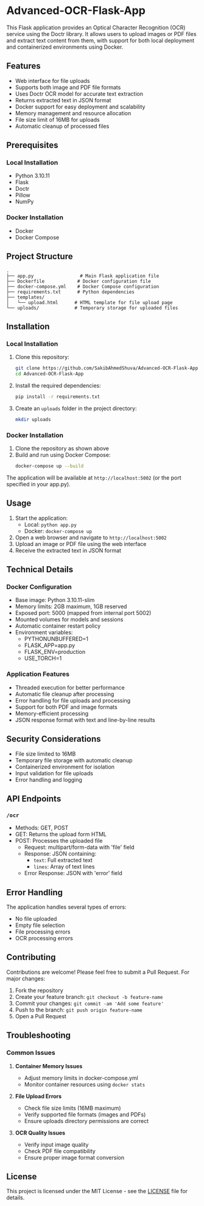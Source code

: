 # Advanced-OCR-Flask-App
This Flask application provides an Optical Character Recognition (OCR) service using the Doctr library. It allows users to upload images or PDF files and extract text content from them, with support for both local deployment and containerized environments using Docker.

## Features
- Web interface for file uploads
- Supports both image and PDF file formats
- Uses Doctr OCR model for accurate text extraction
- Returns extracted text in JSON format
- Docker support for easy deployment and scalability
- Memory management and resource allocation
- File size limit of 16MB for uploads
- Automatic cleanup of processed files

## Prerequisites
### Local Installation
- Python 3.10.11
- Flask
- Doctr
- Pillow
- NumPy

### Docker Installation
- Docker
- Docker Compose

## Project Structure
```
.
├── app.py                 # Main Flask application file
├── Dockerfile            # Docker configuration file
├── docker-compose.yml    # Docker Compose configuration
├── requirements.txt      # Python dependencies
├── templates/
│   └── upload.html      # HTML template for file upload page
└── uploads/             # Temporary storage for uploaded files
```

## Installation
### Local Installation
1. Clone this repository:
   ```bash
   git clone https://github.com/SakibAhmedShuva/Advanced-OCR-Flask-App.git
   cd Advanced-OCR-Flask-App
   ```

2. Install the required dependencies:
   ```bash
   pip install -r requirements.txt
   ```

3. Create an `uploads` folder in the project directory:
   ```bash
   mkdir uploads
   ```

### Docker Installation
1. Clone the repository as shown above
2. Build and run using Docker Compose:
   ```bash
   docker-compose up --build
   ```

The application will be available at `http://localhost:5002` (or the port specified in your app.py).

## Usage
1. Start the application:
   - Local: `python app.py`
   - Docker: `docker-compose up`
2. Open a web browser and navigate to `http://localhost:5002`
3. Upload an image or PDF file using the web interface
4. Receive the extracted text in JSON format

## Technical Details

### Docker Configuration
- Base image: Python 3.10.11-slim
- Memory limits: 2GB maximum, 1GB reserved
- Exposed port: 5000 (mapped from internal port 5002)
- Mounted volumes for models and sessions
- Automatic container restart policy
- Environment variables:
  - PYTHONUNBUFFERED=1
  - FLASK_APP=app.py
  - FLASK_ENV=production
  - USE_TORCH=1

### Application Features
- Threaded execution for better performance
- Automatic file cleanup after processing
- Error handling for file uploads and processing
- Support for both PDF and image formats
- Memory-efficient processing
- JSON response format with text and line-by-line results

## Security Considerations
- File size limited to 16MB
- Temporary file storage with automatic cleanup
- Containerized environment for isolation
- Input validation for file uploads
- Error handling and logging

## API Endpoints

### `/ocr`
- Methods: GET, POST
- GET: Returns the upload form HTML
- POST: Processes the uploaded file
  - Request: multipart/form-data with 'file' field
  - Response: JSON containing:
    - `text`: Full extracted text
    - `lines`: Array of text lines
  - Error Response: JSON with 'error' field

## Error Handling
The application handles several types of errors:
- No file uploaded
- Empty file selection
- File processing errors
- OCR processing errors

## Contributing
Contributions are welcome! Please feel free to submit a Pull Request. For major changes:
1. Fork the repository
2. Create your feature branch: `git checkout -b feature-name`
3. Commit your changes: `git commit -am 'Add some feature'`
4. Push to the branch: `git push origin feature-name`
5. Open a Pull Request

## Troubleshooting

### Common Issues
1. **Container Memory Issues**
   - Adjust memory limits in docker-compose.yml
   - Monitor container resources using `docker stats`

2. **File Upload Errors**
   - Check file size limits (16MB maximum)
   - Verify supported file formats (images and PDFs)
   - Ensure uploads directory permissions are correct

3. **OCR Quality Issues**
   - Verify input image quality
   - Check PDF file compatibility
   - Ensure proper image format conversion

## License
This project is licensed under the MIT License - see the [LICENSE](LICENSE) file for details.
